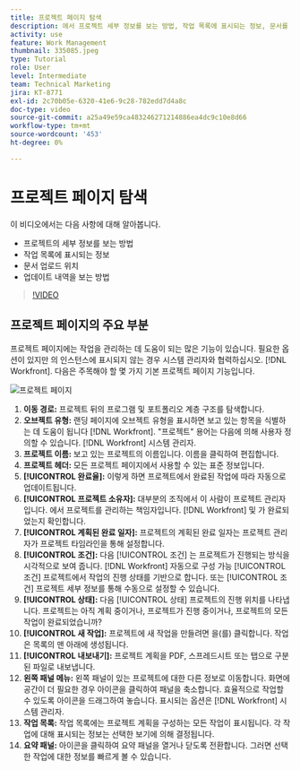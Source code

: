 ```yaml
---
title: 프로젝트 페이지 탐색
description: 에서 프로젝트 세부 정보를 보는 방법, 작업 목록에 표시되는 정보, 문서를 업로드할 위치 및 업데이트 내역을 보는 방법에 대해 알아봅니다. [!DNL  Workfront].
activity: use
feature: Work Management
thumbnail: 335085.jpeg
type: Tutorial
role: User
level: Intermediate
team: Technical Marketing
jira: KT-8771
exl-id: 2c70b05e-6320-41e6-9c28-782edd7d4a8c
doc-type: video
source-git-commit: a25a49e59ca483246271214886ea4dc9c10e8d66
workflow-type: tm+mt
source-wordcount: '453'
ht-degree: 0%

---
```


# 프로젝트 페이지 탐색

이 비디오에서는 다음 사항에 대해 알아봅니다.

* 프로젝트의 세부 정보를 보는 방법
* 작업 목록에 표시되는 정보
* 문서 업로드 위치
* 업데이트 내역을 보는 방법

>[!VIDEO](https://video.tv.adobe.com/v/335085/?quality=12&learn=on)

## 프로젝트 페이지의 주요 부분

프로젝트 페이지에는 작업을 관리하는 데 도움이 되는 많은 기능이 있습니다. 필요한 옵션이 있지만 의 인스턴스에 표시되지 않는 경우 시스템 관리자와 협력하십시오. [!DNL Workfront]. 다음은 주목해야 할 몇 가지 기본 프로젝트 페이지 기능입니다.

![프로젝트 페이지](assets/project-page-graphic-for-planner.png)

1. **이동 경로:** 프로젝트 뒤의 프로그램 및 포트폴리오 계층 구조를 탐색합니다.
2. **오브젝트 유형:** 랜딩 페이지에 오브젝트 유형을 표시하면 보고 있는 항목을 식별하는 데 도움이 됩니다 [!DNL Workfront]. &quot;프로젝트&quot; 용어는 다음에 의해 사용자 정의할 수 있습니다. [!DNL Workfront] 시스템 관리자.
3. **프로젝트 이름:** 보고 있는 프로젝트의 이름입니다. 이름을 클릭하여 편집합니다.
4. **프로젝트 헤더:** 모든 프로젝트 페이지에서 사용할 수 있는 표준 정보입니다.
5. **[!UICONTROL 완료율]:** 이렇게 하면 프로젝트에서 완료된 작업에 따라 자동으로 업데이트됩니다.
6. **[!UICONTROL 프로젝트 소유자]:** 대부분의 조직에서 이 사람이 프로젝트 관리자입니다. 에서 프로젝트를 관리하는 책임자입니다. [!DNL Workfront] 및 가 완료되었는지 확인합니다.
7. **[!UICONTROL 계획된 완료 일자]:** 프로젝트의 계획된 완료 일자는 프로젝트 관리자가 프로젝트 타임라인을 통해 설정합니다.
8. **[!UICONTROL 조건]:** 다음 [!UICONTROL 조건] 는 프로젝트가 진행되는 방식을 시각적으로 보여 줍니다. [!DNL Workfront] 자동으로 구성 가능 [!UICONTROL 조건] 프로젝트에서 작업의 진행 상태를 기반으로 합니다. 또는 [!UICONTROL 조건] 프로젝트 세부 정보를 통해 수동으로 설정할 수 있습니다.
9. **[!UICONTROL 상태]:** 다음 [!UICONTROL 상태] 프로젝트의 진행 위치를 나타냅니다. 프로젝트는 아직 계획 중이거나, 프로젝트가 진행 중이거나, 프로젝트의 모든 작업이 완료되었습니까?
10. **[!UICONTROL 새 작업]:** 프로젝트에 새 작업을 만들려면 을(를) 클릭합니다. 작업은 목록의 맨 아래에 생성됩니다.
11. **[!UICONTROL 내보내기]:** 프로젝트 계획을 PDF, 스프레드시트 또는 탭으로 구분된 파일로 내보냅니다.
12. **왼쪽 패널 메뉴:** 왼쪽 패널이 있는 프로젝트에 대한 다른 정보로 이동합니다. 화면에 공간이 더 필요한 경우 아이콘을 클릭하여 패널을 축소합니다. 효율적으로 작업할 수 있도록 아이콘을 드래그하여 놓습니다. 표시되는 옵션은 [!DNL Workfront] 시스템 관리자.
13. **작업 목록:** 작업 목록에는 프로젝트 계획을 구성하는 모든 작업이 표시됩니다. 각 작업에 대해 표시되는 정보는 선택한 보기에 의해 결정됩니다.
14. **요약 패널:** 아이콘을 클릭하여 요약 패널을 열거나 닫도록 전환합니다. 그러면 선택한 작업에 대한 정보를 빠르게 볼 수 있습니다.

<!---
learn more:
simplified left navigation
edit projects
new toolbar for lists
--->
